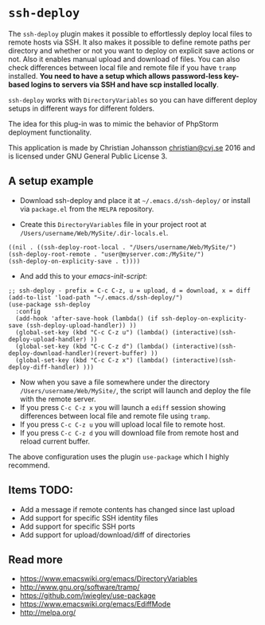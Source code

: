 # `ssh-deploy`

The `ssh-deploy` plugin makes it possible to effortlessly deploy local files to remote hosts via SSH. It also makes it possible to define remote paths per directory and whether or not you want to deploy on explicit save actions or not. Also it enables manual upload and download of files. You can also check differences between local file and remote file if you have `tramp` installed. **You need to have a setup which allows password-less key-based logins to servers via SSH and have scp installed locally**.

`ssh-deploy` works with `DirectoryVariables` so you can have different deploy setups in different ways for different folders.

The idea for this plug-in was to mimic the behavior of PhpStorm deployment functionality.

This application is made by Christian Johansson <christian@cvj.se> 2016 and is licensed under GNU General Public License 3.


## A setup example

* Download ssh-deploy and place it at `~/.emacs.d/ssh-deploy/` or install via `package.el` from the `MELPA` repository.

* Create this `DirectoryVariables` file in your project root at `/Users/username/Web/MySite/.dir-locals.el`.

``` elisp
((nil . ((ssh-deploy-root-local . "/Users/username/Web/MySite/")
(ssh-deploy-root-remote . "user@myserver.com:/MySite/")
(ssh-deploy-on-explicity-save . t))))
```

* And add this to your *emacs-init-script*:

``` elisp
;; ssh-deploy - prefix = C-c C-z, u = upload, d = download, x = diff
(add-to-list 'load-path "~/.emacs.d/ssh-deploy/")
(use-package ssh-deploy
  :config
  (add-hook 'after-save-hook (lambda() (if ssh-deploy-on-explicity-save (ssh-deploy-upload-handler)) ))
  (global-set-key (kbd "C-c C-z u") (lambda() (interactive)(ssh-deploy-upload-handler) ))
  (global-set-key (kbd "C-c C-z d") (lambda() (interactive)(ssh-deploy-download-handler)(revert-buffer) ))
  (global-set-key (kbd "C-c C-z x") (lambda() (interactive)(ssh-deploy-diff-handler) )))
```

* Now when you save a file somewhere under the directory `/Users/username/Web/MySite/`, the script will launch and deploy the file with the remote server.
* If you press `C-c C-z x` you will launch a `ediff` session showing differences between local file and remote file using `tramp`.
* If you press `C-c C-z u` you will upload local file to remote host.
* If you press `C-c C-z d` you will download file from remote host and reload current buffer.

The above configuration uses the plugin `use-package` which I highly recommend.

## Items TODO:

* Add a message if remote contents has changed since last upload
* Add support for specific SSH identity files
* Add support for specific SSH ports
* Add support for upload/download/diff of directories

## Read more
* <https://www.emacswiki.org/emacs/DirectoryVariables>
* <http://www.gnu.org/software/tramp/>
* <https://github.com/jwiegley/use-package>
* <https://www.emacswiki.org/emacs/EdiffMode>
* <http://melpa.org/>
